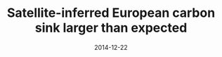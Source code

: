 ---
title: "<b>Satellite-inferred European carbon sink larger than expected</b>"
collection: publications
permalink: /publication/2014-12-22-Reuter
date: 2014-12-22
venue: 'Atmospheric Chemistry and Physics'
paperurl: 'https://doi.org/doi:10.5194/acp-14-13739-2014'
citation: '<b>17</b> - Reuter M., Buchwitz M., Hilker M., Heymann J., Schneising O. et al., <b>Satellite-inferred European carbon sink larger than expected</b>, Atmospheric Chemistry and Physics, 14, 13739-13753, (2014-12-22). <a href="https://doi.org/doi:10.5194/acp-14-13739-2014">doi:10.5194/acp-14-13739-2014</a> (cited 54 times)

'
---